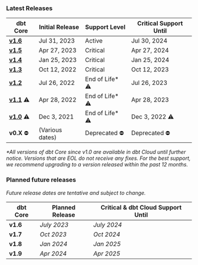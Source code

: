 ### Latest Releases

| dbt Core                                                   | Initial Release | Support Level | Critical Support Until  | 
|------------------------------------------------------------|-----------------|----------------|-------------------------|
| [**v1.6**](/guides/migration/versions/upgrading-to-v1.6)   | Jul 31, 2023    | Active         | Jul 30, 2024            |
| [**v1.5**](/guides/migration/versions/upgrading-to-v1.5)   | Apr 27, 2023    | Critical       | Apr 27, 2024            | 
| [**v1.4**](/guides/migration/versions/upgrading-to-v1.4)   | Jan 25, 2023    | Critical       | Jan 25, 2024            | 
| [**v1.3**](/guides/migration/versions/upgrading-to-v1.3)   | Oct 12, 2022    | Critical       | Oct 12, 2023            | 
| [**v1.2**](/guides/migration/versions/upgrading-to-v1.2)   | Jul 26, 2022    | End of Life* ⚠️ | Jul 26, 2023            |
| [**v1.1**](/guides/migration/versions/upgrading-to-v1.1) ⚠️ | Apr 28, 2022    | End of Life* ⚠️ | Apr 28, 2023            | 
| [**v1.0**](/guides/migration/versions/upgrading-to-v1.0) ⚠️ | Dec 3, 2021     | End of Life* ⚠️ | Dec 3, 2022 ⚠️           | 
|  **v0.X** ⛔️                                               | (Various dates) | Deprecated ⛔️  | Deprecated ⛔️            | 
_*All versions of dbt Core since v1.0 are available in dbt Cloud until further notice. Versions that are EOL do not receive any fixes. For the best support, we recommend upgrading to a version released within the past 12 months._
### Planned future releases

_Future release dates are tentative and subject to change._

| dbt Core | Planned Release | Critical & dbt Cloud Support Until  |
|----------|-----------------|-------------------------------------|
| **v1.6** | _July 2023_     | _July 2024_                         |
| **v1.7** | _Oct 2023_      | _Oct 2024_                          |
| **v1.8** | _Jan 2024_      | _Jan 2025_                          |
| **v1.9** | _Apr 2024_      | _Apr 2025_                          |
